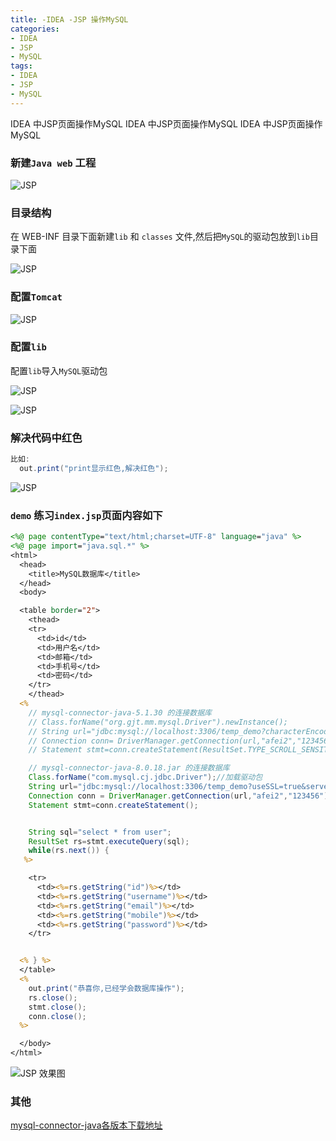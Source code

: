 ```yaml
---
title: -IDEA -JSP 操作MySQL
categories: 
- IDEA
- JSP
- MySQL
tags:
- IDEA
- JSP
- MySQL
---
```

IDEA 中JSP页面操作MySQL
IDEA 中JSP页面操作MySQL
IDEA 中JSP页面操作MySQL

### 新建`Java web` 工程

![JSP](/img/java/jsp/jsp_01.png "JSP")

### 目录结构

在 WEB-INF 目录下面新建`lib` 和 `classes` 文件,然后把`MySQL`的驱动包放到`lib`目录下面

![JSP](/img/java/jsp/jsp_02.png "JSP")

### 配置`Tomcat`

![JSP](/img/java/jsp/jsp_03.png "JSP")

### 配置`lib`

配置`lib`导入`MySQL`驱动包

![JSP](/img/java/jsp/jsp_04.png "JSP")

![JSP](/img/java/jsp/jsp_05.png "JSP")

### 解决代码中红色

```java
比如:
  out.print("print显示红色,解决红色");
```

![JSP](/img/java/jsp/jsp_06.png "JSP")

### `demo` 练习`index.jsp`页面内容如下

```jsp
<%@ page contentType="text/html;charset=UTF-8" language="java" %>
<%@ page import="java.sql.*" %>
<html>
  <head>
    <title>MySQL数据库</title>
  </head>
  <body>

  <table border="2">
    <thead>
    <tr>
      <td>id</td>
      <td>用户名</td>
      <td>邮箱</td>
      <td>手机号</td>
      <td>密码</td>
    </tr>
    </thead>
  <%
    // mysql-connector-java-5.1.30 的连接数据库
    // Class.forName("org.gjt.mm.mysql.Driver").newInstance();
    // String url="jdbc:mysql://localhost:3306/temp_demo?characterEncoding=utf8&useSSL=false";
    // Connection conn= DriverManager.getConnection(url,"afei2","123456");
    // Statement stmt=conn.createStatement(ResultSet.TYPE_SCROLL_SENSITIVE,ResultSet.CONCUR_UPDATABLE);

    // mysql-connector-java-8.0.18.jar 的连接数据库
    Class.forName("com.mysql.cj.jdbc.Driver");//加载驱动包
    String url="jdbc:mysql://localhost:3306/temp_demo?useSSL=true&serverTimezone=GMT%2B8";
    Connection conn = DriverManager.getConnection(url,"afei2","123456");
    Statement stmt=conn.createStatement();


    String sql="select * from user";
    ResultSet rs=stmt.executeQuery(sql);
    while(rs.next()) {
   %>

    <tr>
      <td><%=rs.getString("id")%></td>
      <td><%=rs.getString("username")%></td>
      <td><%=rs.getString("email")%></td>
      <td><%=rs.getString("mobile")%></td>
      <td><%=rs.getString("password")%></td>
    </tr>


  <% } %>
  </table>
  <%
    out.print("恭喜你,已经学会数据库操作");
    rs.close();
    stmt.close();
    conn.close();
  %>

  </body>
</html>
```

![JSP 效果图](/img/java/jsp/jsp_07.png "JSP 效果图")

### 其他

 [mysql-connector-java各版本下载地址](https://mvnrepository.com/artifact/mysql/mysql-connector-java "mysql-connector-java各版本下载地址")





























